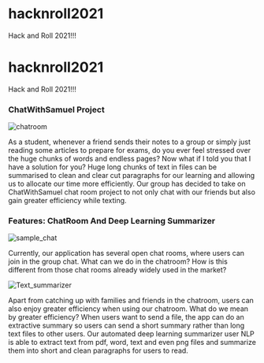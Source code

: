 # hacknroll2021
Hack and Roll 2021!!!

# hacknroll2021
Hack and Roll 2021!!!

### ChatWithSamuel Project

![chatroom](https://user-images.githubusercontent.com/65158683/104081410-4e156200-5269-11eb-9297-7362c26441fe.jpg)

As a student, whenever a friend sends their notes to a group or simply just reading some articles to prepare for exams, do you ever feel stressed over the huge chunks of words and endless pages? Now what if I told you that I have a solution for you? Huge long chunks of text in files can be summarised to clean and clear cut paragraphs for our learning and allowing us to allocate our time more efficiently. Our group has decided to take on ChatWithSamuel chat room project to not only chat with our friends but also gain greater efficiency while texting. 


### Features: ChatRoom And Deep Learning Summarizer

![sample_chat](https://user-images.githubusercontent.com/65158683/104081465-b5cbad00-5269-11eb-8d1e-b3791f8a382b.jpg)

Currently, our application has several open chat rooms, where users can join in the group chat. What can we do in the chatroom? How is this different from those chat rooms already widely used in the market? 

![Text_summarizer](https://user-images.githubusercontent.com/65158683/104081496-ed3a5980-5269-11eb-8edb-7cbaf1ce938f.jpg)

Apart from catching up with families and friends in the chatroom, users can also enjoy greater efficiency when using our chatroom. What do we mean by greater efficiency? When users want to send a file, the app can do an extractive summary so users can send a short summary rather than long text files to other users. Our automated deep learning summarizer user NLP is able to extract text from pdf, word, text and even png files and summarize them into short and clean paragraphs for users to read.


